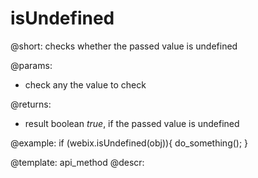 isUndefined
=============


@short: checks whether the passed value is undefined
	
@params:
- check		any	the value to check

@returns:
- result	boolean	<i>true</i>, if the passed value is undefined

@example:
if (webix.isUndefined(obj)){
	do_something();
}

@template:	api_method
@descr:
